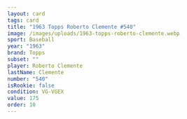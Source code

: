 ```yaml
---
layout: card
tags: card
title: "1963 Topps Roberto Clemente #540"
image: /images/uploads/1963-topps-roberto-clemente.webp
sport: Baseball
year: "1963"
brand: Topps
subset: ""
player: Roberto Clemente
lastName: Clemente
number: "540"
isRookie: false
condition: VG-VGEX
value: 175
order: 10
---
```

